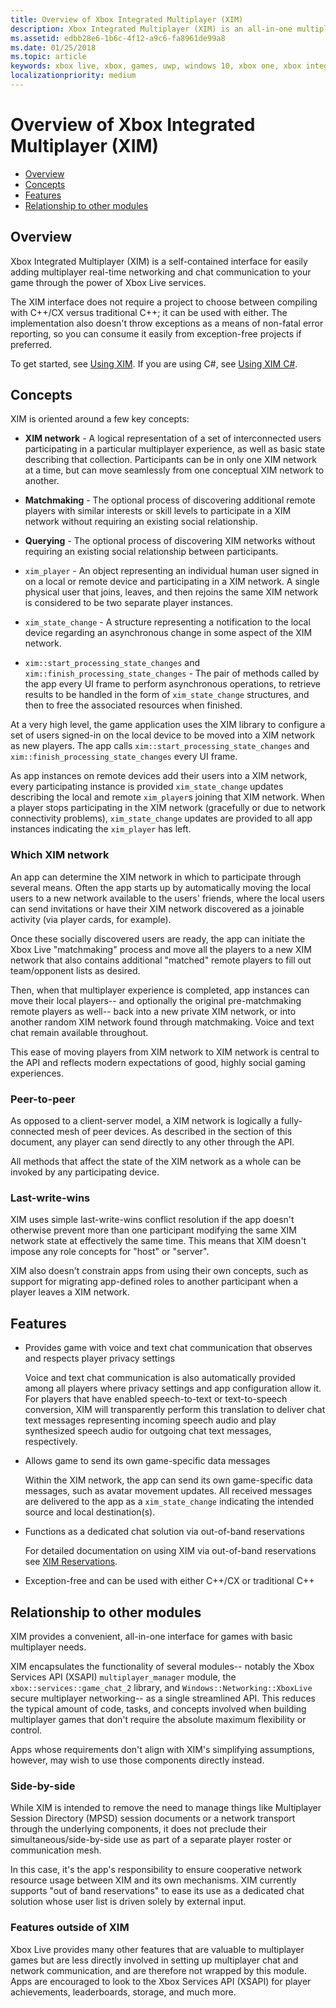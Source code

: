 ```yaml
---
title: Overview of Xbox Integrated Multiplayer (XIM)
description: Xbox Integrated Multiplayer (XIM) is an all-in-one multiplayer/networking/chat solution for Xbox Live games.
ms.assetid: edbb28e6-1b6c-4f12-a9c6-fa8961de99a8
ms.date: 01/25/2018
ms.topic: article
keywords: xbox live, xbox, games, uwp, windows 10, xbox one, xbox integrated multiplayer
localizationpriority: medium
---
```


# Overview of Xbox Integrated Multiplayer (XIM)

- [Overview](#overview)
- [Concepts](#concepts)
- [Features](#features)
- [Relationship to other modules](#relationship-to-other-modules)


## Overview

Xbox Integrated Multiplayer (XIM) is a self-contained interface for easily adding multiplayer real-time networking and chat communication to your game through the power of Xbox Live services.

The XIM interface does not require a project to choose between compiling with C++/CX versus traditional C++; it can be used with either.
The implementation also doesn't throw exceptions as a means of non-fatal error reporting, so you can consume it easily from exception-free projects if preferred.

To get started, see [Using XIM](using-xim.md).
If you are using C#, see [Using XIM C#](using-xim-cs.md).


## Concepts

XIM is oriented around a few key concepts:

- **XIM network** - A logical representation of a set of interconnected users participating in a particular multiplayer experience, as well as basic state describing that collection. Participants can be in only one XIM network at a time, but can move seamlessly from one conceptual XIM network to another.

- **Matchmaking** - The optional process of discovering additional remote players with similar interests or skill levels to participate in a XIM network without requiring an existing social relationship.

- **Querying** - The optional process of discovering XIM networks without requiring an existing social relationship between participants.

- `xim_player` - An object representing an individual human user signed in on a local or remote device and participating in a XIM network. A single physical user that joins, leaves, and then rejoins the same XIM network is considered to be two separate player instances.

- `xim_state_change` - A structure representing a notification to the local device regarding an asynchronous change in some aspect of the XIM network.

- `xim::start_processing_state_changes` and `xim::finish_processing_state_changes` - The pair of methods called by the app every UI frame to perform asynchronous operations, to retrieve results to be handled in the form of `xim_state_change` structures, and then to free the associated resources when finished.

At a very high level, the game application uses the XIM library to configure a set of users signed-in on the local device to be moved into a XIM network as new players.
The app calls `xim::start_processing_state_changes` and `xim::finish_processing_state_changes` every UI frame.

As app instances on remote devices add their users into a XIM network, every participating instance is provided `xim_state_change` updates describing the local and remote `xim_player`s joining that XIM network.
When a player stops participating in the XIM network (gracefully or due to network connectivity problems), `xim_state_change` updates are provided to all app instances indicating the `xim_player` has left.


### Which XIM network

An app can determine the XIM network in which to participate through several means.
Often the app starts up by automatically moving the local users to a new network available to the users' friends, where the local users can send invitations or have their XIM network discovered as a joinable activity (via player cards, for example).

Once these socially discovered users are ready, the app can initiate the Xbox Live "matchmaking" process and move all the players to a new XIM network that also contains additional "matched" remote players to fill out team/opponent lists as desired.

Then, when that multiplayer experience is completed, app instances can move their local players-- and optionally the original pre-matchmaking remote players as well-- back into a new private XIM network, or into another random XIM network found through matchmaking.
Voice and text chat remain available throughout.

This ease of moving players from XIM network to XIM network is central to the API and reflects modern expectations of good, highly social gaming experiences.


### Peer-to-peer

As opposed to a client-server model, a XIM network is logically a fully-connected mesh of peer devices.
As described in the section of this document, any player can send directly to any other through the API.

All methods that affect the state of the XIM network as a whole can be invoked by any participating device.


### Last-write-wins

XIM uses simple last-write-wins conflict resolution if the app doesn't otherwise prevent more than one participant modifying the same XIM network state at effectively the same time.
This means that XIM doesn't impose any role concepts for "host" or "server".

XIM also doesn't constrain apps from using their own concepts, such as support for migrating app-defined roles to another participant when a player leaves a XIM network.


## Features

- Provides game with voice and text chat communication that observes and respects player privacy settings

    Voice and text chat communication is also automatically provided among all players where privacy settings and app configuration allow it. For players that have enabled speech-to-text or text-to-speech conversion, XIM will transparently perform this translation to deliver chat text messages representing incoming speech audio and play synthesized speech audio for outgoing chat text messages, respectively.
    
- Allows game to send its own game-specific data messages

    Within the XIM network, the app can send its own game-specific data messages, such as avatar movement updates. All received messages are delivered to the app as a `xim_state_change` indicating the intended source and local destination(s).

- Functions as a dedicated chat solution via out-of-band reservations

    For detailed documentation on using XIM via out-of-band reservations see [XIM Reservations](xim-reservations.md).

- Exception-free and can be used with either C++/CX or traditional C++


## Relationship to other modules

XIM provides a convenient, all-in-one interface for games with basic multiplayer needs.

XIM encapsulates the functionality of several modules-- notably the Xbox Services API (XSAPI) `multiplayer_manager` module, the `xbox::services::game_chat_2` library, and `Windows::Networking::XboxLive` secure multiplayer networking-- as a single streamlined API.
This reduces the typical amount of code, tasks, and concepts involved when building multiplayer games that don't require the absolute maximum flexibility or control.

Apps whose requirements don't align with XIM's simplifying assumptions, however, may wish to use those components directly instead.


### Side-by-side

While XIM is intended to remove the need to manage things like Multiplayer Session Directory (MPSD) session documents or a network transport through the underlying components, it does not preclude their simultaneous/side-by-side use as part of a separate player roster or communication mesh.

In this case, it's the app's responsibility to ensure cooperative network resource usage between XIM and its own mechanisms.
XIM currently supports "out of band reservations" to ease its use as a dedicated chat solution whose user list is driven solely by external input.


### Features outside of XIM

Xbox Live provides many other features that are valuable to multiplayer games but are less directly involved in setting up multiplayer chat and network communication, and are therefore not wrapped by this module.
Apps are encouraged to look to the Xbox Services API (XSAPI) for player achievements, leaderboards, storage, and much more.

